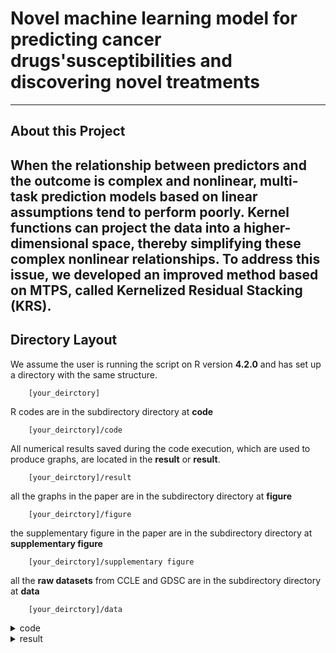 # Novel machine learning model for predicting cancer drugs'susceptibilities and discovering novel treatments
---

## About this Project

When the relationship between predictors and the outcome is complex and nonlinear, multi-task prediction models based on linear assumptions tend to perform poorly. Kernel functions can project the data into a higher-dimensional space, thereby simplifying these complex nonlinear relationships. To address this issue, we developed an improved method based on MTPS, called Kernelized Residual Stacking (KRS).
---
## Directory Layout

We assume the user is running the script on R version **4.2.0** and has set up a directory with the same structure.
~~~
    [your_deirctory]  
~~~
R codes are in the subdirectory directory at **code** 
~~~
    [your_deirctory]/code  
~~~
All numerical results saved during the code execution, which are used to produce graphs, are located in the **result** or **result**.
~~~
    [your_deirctory]/result 
~~~

all the graphs in the paper are in the subdirectory directory at **figure** 
~~~
    [your_deirctory]/figure  
~~~
the supplementary figure in the paper are in the subdirectory directory at **supplementary figure** 
~~~
    [your_deirctory]/supplementary figure  
~~~
all the **raw datasets** from CCLE and GDSC are in the subdirectory directory at **data** 
~~~
    [your_deirctory]/data  
~~~

<details><summary>code</summary>

    ├── code  
    │    ├── 1-data_cleaning.R		    # clean the raw data 
    │ 	 ├── 2-models.R		    # 5 different models
    │ 	 ├── 3-enrichment analysis.R		    # enrichment analysis
    │ 	 └── 4-plot.R		    # The graphs of the main file and additional files		
    
</details>
<details><summary>result</summary>

    ├── result
    │ 	 ├── csv files
    │ 	 │ 	 ├── ccle.csv		    # cmap analysis result from pubchem websit
    │ 	 │ 	 ├── gdsc.csv		    # cmap analysis result from pubchem websit
    │ 	 │ 	 ├── xx1gene(up-down).csv		    # geneselected gene using to do cmap analysis
    │ 	 │ 	 └── xx2gene(up-down).csv		    # geneselected gene using to do cmap analysis 
    │ 	 └── rda files
    │ 	     ├── bias.abs.GDSCtrain.rda		    # mse and bias result of 5 models
    │ 	     ├── drug7_gene1067.rda		    # preprocessed data for modeling
    │ 	     ├── enrithmentplot.rda		    # result of the enrichment analysis from string website
    │ 	     └── selectedgene.rda		    # result of gene selection using to do enrichment analysis on the string website

<details><summary>figure</summary>

    ├── figure    
    │ 	 ├── cmap.png
    │ 	 ├── enrichment analysis.png
    │ 	 ├── hubgene.png
    │ 	 └── train_GDSC_mse_figure.png	
    ├── supplementary figure
    │ 	 └── boxplot_train_GDSC_bias_krs and rs.png

</details>
<details><summary>data</summary>

    ├──  data
    │    ├── CCLE_DrugResponse.csv		    # drug response data for CCLE
    │    ├── CCLE_ExpData.csv		    # gene expression data for CCLE
    │    ├── GDSC_DrugResponse.csv		    # drug response data for GDSC
    │    └── GDSC_ExpData.csv		    # gene expression data for GDSC

</details>
<details><summary>updated MTPS package</summary>

    └── updated MTPS package		    # we provided the updated MTPS package
        ├── MTPS
        │    ├── DESCRIPTION
        │    ├── NAMESPACE
        │    ├── R
        │    │    ├── AUC.r
        │    │    ├── MTPS.R
        │    │    ├── checkMatch.R
        │    │    ├── createFolder.R
        │    │    ├── cv.MTPS.R
        │    │    ├── cvGlmnet2.R
        │    │    ├── cvMultiFit.R
        │    │    ├── list.learners.R
        │    │    ├── method.R
        │    │    ├── multiFit.R
        │    │    ├── residuals.R
        │    │    └── rsMultiFit.R
        │    ├── README.md
        │    ├── build
        │    │    └── vignette.rds
        │    ├── data
        │    │    ├── HIV.rda
        │    │    └── Internal.rda
        │    ├── inst
        │    │    ├── CITATION
        │    │    └── doc
        │    │        ├── Guide.R
        │    │        ├── Guide.Rmd
        │    │        └── Guide.html
        │    ├── man
        │    │    ├── AUC.Rd
        │    │    ├── HIV_data.Rd
        │    │    ├── Internal_data.Rd
        │    │    ├── MTPS-internal.Rd
        │    │    ├── cv.MTPS.Rd
        │    │    ├── list.learners.Rd
        │    │    ├── modify.parameter.Rd
        │    │    ├── multiFit.Rd
        │    │    ├── predict.MTPS.Rd
        │    │    ├── predict.multiFit.Rd
        │    │    └── revisedStacking.Rd
        │    └── vignettes
        │        └── Guide.Rmd
        └── README.md

</details>
---
## Notice
---
## Before you start
1. decide the path of [your_directory] to replicate our results;
2. create the subdirectories **code**, **data**, **figure**, **result**, **supplementary result** at [your_directory]；
3. allocate all relevant files into each subdirectory. Folders should look like the figure below:

![image](https://github.com/ubcxzhang/KRS/illustration.png)

---
